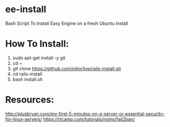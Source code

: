 # ee-install
Bash Script To Install Easy Engine on a fresh Ubuntu install

# How To Install:

1. sudo apt-get install -y git
2. cd ~
2. git clone https://github.com/johnrlive/rails-install.git
3. cd rails-install
4. bash install.sh

# Resources:

http://plusbryan.com/my-first-5-minutes-on-a-server-or-essential-security-for-linux-servers/
https://rtcamp.com/tutorials/nginx/fail2ban/
